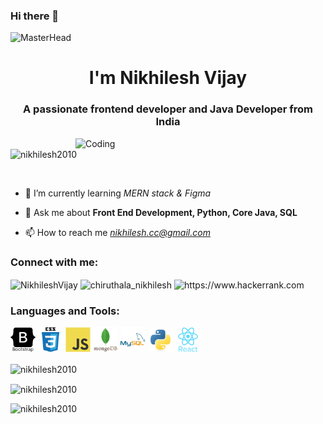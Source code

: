 ### Hi there 👋


![MasterHead](https://1.bp.blogspot.com/-7A4WynwLsMw/XbBpCXG8fHI/AAAAAAAAMt4/uOa1bpLskYgrwGbllhSu2SDj_Mig8SXJQCLcBGAsYHQ/s1600/2000_600px.gif)
<h1 align="center">I'm Nikhilesh Vijay</h1>
<h3 align="center">A passionate frontend developer and Java Developer from India</h3>
<img align="right" alt="Coding" width="400" src="https://cdn.dribbble.com/users/1162077/screenshots/3848914/programmer.gif">
<p align="left"> 
    <img src="https://komarev.com/ghpvc/?username=nikhilesh2010&label=Profile%20views&color=0e75b6&style=flat" alt="nikhilesh2010" /> 
</p>

<p align="left">
    <a href="https://twitter.com/" target="blank">
        <img src="https://img.shields.io/twitter/follow/?logo=twitter&style=for-the-badge" alt="" />
    </a> 
</p>

- 🌱 I’m currently learning *MERN stack & Figma*

- 💬 Ask me about **Front End Development, Python, Core Java, SQL**

- 📫 How to reach me *nikhilesh.cc@gmail.com*

<h3 align="left">Connect with me:</h3>
<p align="left">
    <a href="https://www.linkedin.com/in/nikhilesh-vijay-chirutala-6586ab233" target="blank" style="text-decoration:none">
        <img align="center" src="https://raw.githubusercontent.com/rahuldkjain/github-profile-readme-generator/master/src/images/icons/Social/linked-in-alt.svg" alt="NikhileshVijay" height="30" width="40" />
    </a>
    <a href="https://instagram.com/chiruthala_nikhilesh" target="blank" style="text-decoration:none">
        <img align="center" src="https://raw.githubusercontent.com/rahuldkjain/github-profile-readme-generator/master/src/images/icons/Social/instagram.svg" alt="chiruthala_nikhilesh" height="30" width="40" />
    </a>
    <a href="https://www.hackerrank.com/https://www.hackerrank.com" target="blank" style="text-decoration:none">
        <img align="center" src="https://raw.githubusercontent.com/rahuldkjain/github-profile-readme-generator/master/src/images/icons/Social/hackerrank.svg" alt="https://www.hackerrank.com" height="30" width="40" />
    </a>
</p>

<h3 align="left">Languages and Tools:</h3>
<div>
    <p align="left"> 
        <a href="https://getbootstrap.com" target="_blank" rel="noreferrer" style="text-decoration:none">
            <img src="https://raw.githubusercontent.com/devicons/devicon/master/icons/bootstrap/bootstrap-plain-wordmark.svg" alt="bootstrap" width="40" height="40"/>
        </a> 
        <a href="https://www.w3schools.com/css/" target="_blank" rel="noreferrer" style="text-decoration:none">
            <img src="https://raw.githubusercontent.com/devicons/devicon/master/icons/css3/css3-original-wordmark.svg" alt="css3" width="40" height="40"/>
        </a> 
<!--         <a href="https://www.figma.com/" target="_blank" rel="noreferrer" style="text-decoration:none"> 
            <img src="https://www.vectorlogo.zone/logos/figma/figma-icon.svg" alt="figma" width="40" height="40"/> 
        </a>  -->
        <a href="https://developer.mozilla.org/en-US/docs/Web/JavaScript" target="_blank" rel="noreferrer" style="text-decoration:none"> 
            <img src="https://raw.githubusercontent.com/devicons/devicon/master/icons/javascript/javascript-original.svg" alt="javascript" width="40" height="40"/>
        </a> 
        <a href="https://www.mongodb.com/" target="_blank" rel="noreferrer" style="text-decoration:none"> 
            <img src="https://raw.githubusercontent.com/devicons/devicon/master/icons/mongodb/mongodb-original-wordmark.svg" alt="mongodb" width="40" height="40"/> 
        </a> 
        <a href="https://www.mysql.com/" target="_blank" rel="noreferrer" style="text-decoration:none"> 
            <img src="https://raw.githubusercontent.com/devicons/devicon/master/icons/mysql/mysql-original-wordmark.svg" alt="mysql" width="40" height="40"/> 
        </a>  
        <a href="https://www.python.org" target="_blank" rel="noreferrer" style="text-decoration:none">
            <img src="https://raw.githubusercontent.com/devicons/devicon/master/icons/python/python-original.svg" alt="python" width="40" height="40"/> 
        </a> 
        <a href="https://reactjs.org/" target="_blank" rel="noreferrer" style="text-decoration:none">
            <img src="https://raw.githubusercontent.com/devicons/devicon/master/icons/react/react-original-wordmark.svg" alt="react" width="40" height="40"/> 
        </a> 
    </p>
</div>

<div>
    <p style="display:in-line">
        <img align="center" src="https://github-readme-stats.vercel.app/api?username=nikhilesh2010&show_icons=true&locale=en" alt="nikhilesh2010" />
    </p>
    <p>
        <img align="center" src="https://github-readme-streak-stats.herokuapp.com/?user=nikhilesh2010&" alt="nikhilesh2010" />
    </p>
    <p>
        <img align="left" src="https://github-readme-stats.vercel.app/api/top-langs?username=nikhilesh2010&show_icons=true&locale=en&layout=compact" alt="nikhilesh2010" />
    </p>
</div>

<!--
**nikhilesh2010/nikhilesh2010** is a ✨ _special_ ✨ repository because its `README.md` (this file) appears on your GitHub profile.

Here are some ideas to get you started:

- 🔭 I’m currently working on ...
- 🌱 I’m currently learning ...
- 👯 I’m looking to collaborate on ...
- 🤔 I’m looking for help with ...
- 💬 Ask me about ...
- 📫 How to reach me: ...
- 😄 Pronouns: ...
- ⚡ Fun fact: ...
-->
